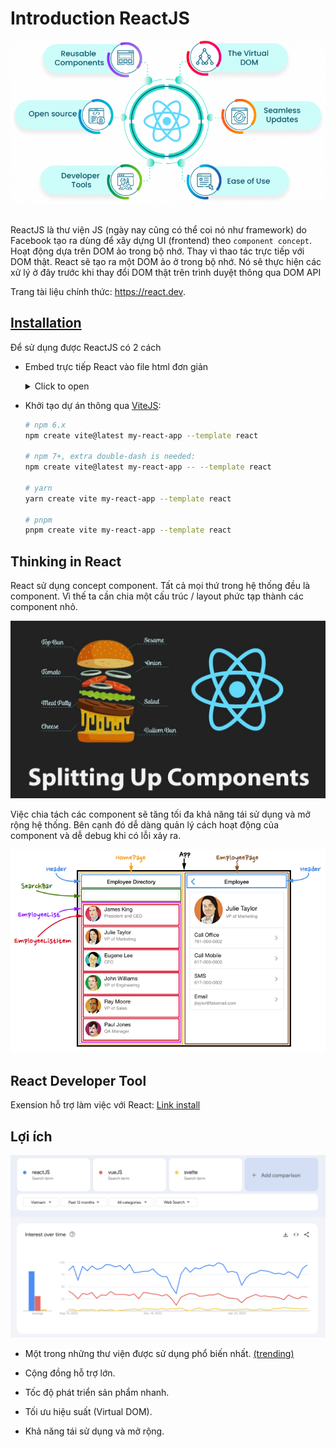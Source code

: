 # Introduction ReactJS

![](../_images/reactjs-introduction.png)

##

ReactJS là thư viện JS (ngày nay cũng có thể coi nó như framework) do Facebook tạo ra dùng để xây dựng UI (frontend) theo `component concept`. Hoạt động dựa trên DOM ảo trong bộ nhớ. Thay vì thao tác trực tiếp với DOM thật. React sẽ tạo ra một DOM ảo ở trong bộ nhớ. Nó sẽ thực hiện các xử lý ở đây trước khi thay đổi DOM thật trên trình duyệt thông qua DOM API

Trang tài liệu chính thức: https://react.dev.

## [Installation](https://react.dev/learn/installation)

Để sử dụng được ReactJS có 2 cách

- Embed trực tiếp React vào file html đơn giản

    <details>
      <summary>Click to open</summary>

  ```html
  <!DOCTYPE html>
  <html>
    <head>
      <meta charset="UTF-8" />
      <title>Hello World</title>
      <script src="https://unpkg.com/react@18/umd/react.development.js"></script>
      <script src="https://unpkg.com/react-dom@18/umd/react-dom.development.js"></script>

      <!-- Don't use this in production: -->
      <script src="https://unpkg.com/@babel/standalone/babel.min.js"></script>
    </head>
    <body>
      <div id="root"></div>
      <script type="text/babel">
        function MyApp() {
          return <h1>Hello, world!</h1>;
        }

        const container = document.getElementById('root');
        const root = ReactDOM.createRoot(container);
        root.render(<MyApp />);
      </script>
    </body>
  </html>
  ```

    </details>

- Khởi tạo dự án thông qua [ViteJS](https://vitejs.dev/guide/):

  ```bash
  # npm 6.x
  npm create vite@latest my-react-app --template react

  # npm 7+, extra double-dash is needed:
  npm create vite@latest my-react-app -- --template react

  # yarn
  yarn create vite my-react-app --template react

  # pnpm
  pnpm create vite my-react-app --template react
  ```

## Thinking in React

React sử dụng concept component. Tất cả mọi thứ trong hệ thống đều là component. Vì thế ta cần chia một cấu trúc / layout phức tạp thành các component nhỏ.

![](../_images/separate-component.jpeg)

Việc chia tách các component sẽ tăng tối đa khả năng tái sử dụng và mở rộng hệ thống. Bên cạnh đó dễ dàng quản lý cách hoạt động của component và dễ debug khi có lỗi xảy ra.

![](../_images/react-split-components.png)

## React Developer Tool

Exension hỗ trợ làm việc với React: [Link install](https://chrome.google.com/webstore/detail/react-developer-tools/fmkadmapgofadopljbjfkapdkoienihi?hl=en)

## Lợi ích

![](../_images/react-trending.png)

- Một trong những thư viện được sử dụng phổ biến nhất. [(trending)](https://trends.google.com/trends/explore?geo=VN&q=reactJS,vueJS,svelte&hl=en)

- Cộng đồng hỗ trợ lớn.

- Tốc độ phát triển sản phẩm nhanh.

- Tối ưu hiệu suất (Virtual DOM).

- Khả năng tái sử dụng và mở rộng.
